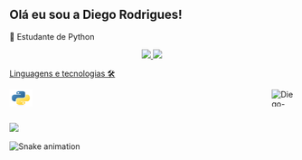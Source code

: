 ## Olá eu sou a Diego Rodrigues!

🐍 Estudante de Python 

<div align="center">
  <a href="https://github.com/dhrodrigues">
  <img height="120em" src="https://github-readme-stats.vercel.app/api?username=dhrodrigues&show_icons=true&theme=dark&include_all_commits=true&count_private=true"/>
  <img height="120em" src="https://github-readme-stats.vercel.app/api/top-langs/?username=dhrodrigues&layout=compact&langs_count=7&theme=dark"/>
</div>
  
  Linguagens e tecnologias 🛠
  
  <img align="center" alt="Diego-Python" height="30" width="40" src="https://raw.githubusercontent.com/devicons/devicon/master/icons/python/python-original.svg">
  <img align="right" alt="Diego-Postgresql" height="30" width="40" src="https://cdn.jsdelivr.net/gh/devicons/devicon/icons/postgresql/postgresql-original.svg">
  


  
  ##
 
<div> 

 
  <a href="https://www.linkedin.com/in/diego-almeida-rodrigues/" target="_blank"><img src="https://img.shields.io/badge/-LinkedIn-%230077B5?style=for-the-badge&logo=linkedin&logoColor=white" target="_blank"></a> 
 
 ![Snake animation](https://github.com/dhrodrigues/dhrodrigues/blob/output/github-contribution-grid-snake.svg)
 
</div>
